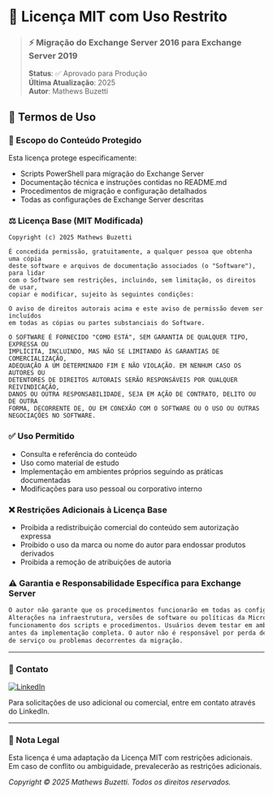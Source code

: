 # 📜 Licença MIT com Uso Restrito

> ### ⚡ Migração do Exchange Server 2016 para Exchange Server 2019
> **Status**: ✅ Aprovado para Produção  
> **Última Atualização**: 2025  
> **Autor**: Mathews Buzetti

## 🔐 Termos de Uso

### 📑 Escopo do Conteúdo Protegido
Esta licença protege especificamente:
- Scripts PowerShell para migração do Exchange Server
- Documentação técnica e instruções contidas no README.md
- Procedimentos de migração e configuração detalhados
- Todas as configurações de Exchange Server descritas

### ⚖️ Licença Base (MIT Modificada)
```
Copyright (c) 2025 Mathews Buzetti

É concedida permissão, gratuitamente, a qualquer pessoa que obtenha uma cópia
deste software e arquivos de documentação associados (o "Software"), para lidar
com o Software sem restrições, incluindo, sem limitação, os direitos de usar,
copiar e modificar, sujeito às seguintes condições:

O aviso de direitos autorais acima e este aviso de permissão devem ser incluídos
em todas as cópias ou partes substanciais do Software.

O SOFTWARE É FORNECIDO "COMO ESTÁ", SEM GARANTIA DE QUALQUER TIPO, EXPRESSA OU
IMPLÍCITA, INCLUINDO, MAS NÃO SE LIMITANDO ÀS GARANTIAS DE COMERCIALIZAÇÃO,
ADEQUAÇÃO A UM DETERMINADO FIM E NÃO VIOLAÇÃO. EM NENHUM CASO OS AUTORES OU
DETENTORES DE DIREITOS AUTORAIS SERÃO RESPONSÁVEIS POR QUALQUER REIVINDICAÇÃO,
DANOS OU OUTRA RESPONSABILIDADE, SEJA EM AÇÃO DE CONTRATO, DELITO OU DE OUTRA
FORMA, DECORRENTE DE, OU EM CONEXÃO COM O SOFTWARE OU O USO OU OUTRAS
NEGOCIAÇÕES NO SOFTWARE.
```

### ✅ Uso Permitido
- Consulta e referência do conteúdo
- Uso como material de estudo
- Implementação em ambientes próprios seguindo as práticas documentadas
- Modificações para uso pessoal ou corporativo interno

### ❌ Restrições Adicionais à Licença Base
- Proibida a redistribuição comercial do conteúdo sem autorização expressa
- Proibido o uso da marca ou nome do autor para endossar produtos derivados
- Proibida a remoção de atribuições de autoria

### ⚠️ Garantia e Responsabilidade Específica para Exchange Server
```markdown
O autor não garante que os procedimentos funcionarão em todas as configurações do Exchange Server.
Alterações na infraestrutura, versões de software ou políticas da Microsoft podem afetar o
funcionamento dos scripts e procedimentos. Usuários devem testar em ambientes não-produtivos
antes da implementação completa. O autor não é responsável por perda de dados, interrupções
de serviço ou problemas decorrentes da migração.
```

---

### 📧 Contato
[![LinkedIn](https://img.shields.io/badge/LinkedIn-Mathews_Buzetti-blue)](https://www.linkedin.com/in/mathewsbuzetti)

Para solicitações de uso adicional ou comercial, entre em contato através do LinkedIn.

---

### 📝 Nota Legal
Esta licença é uma adaptação da Licença MIT com restrições adicionais. Em caso de conflito ou ambiguidade, prevalecerão as restrições adicionais.

*Copyright © 2025 Mathews Buzetti. Todos os direitos reservados.*
